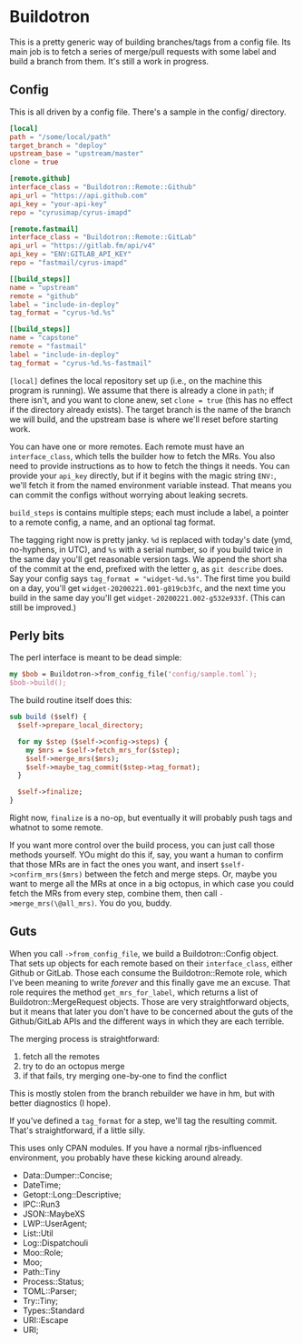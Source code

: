 # Buildotron

This is a pretty generic way of building branches/tags from a config file. Its
main job is to fetch a series of merge/pull requests with some label and build
a branch from them. It's still a work in progress.

## Config

This is all driven by a config file. There's a sample in the config/
directory.

```toml
[local]
path = "/some/local/path"
target_branch = "deploy"
upstream_base = "upstream/master"
clone = true

[remote.github]
interface_class = "Buildotron::Remote::Github"
api_url = "https://api.github.com"
api_key = "your-api-key"
repo = "cyrusimap/cyrus-imapd"

[remote.fastmail]
interface_class = "Buildotron::Remote::GitLab"
api_url = "https://gitlab.fm/api/v4"
api_key = "ENV:GITLAB_API_KEY"
repo = "fastmail/cyrus-imapd"

[[build_steps]]
name = "upstream"
remote = "github"
label = "include-in-deploy"
tag_format = "cyrus-%d.%s"

[[build_steps]]
name = "capstone"
remote = "fastmail"
label = "include-in-deploy"
tag_format = "cyrus-%d.%s-fastmail"
```

`[local]` defines the local repository set up (i.e., on the machine this
program is running). We assume that there is already a clone in `path`; if
there isn't, and you want to clone anew, set `clone = true` (this has no
effect if the directory already exists). The target branch is the name of the
branch we will build, and the upstream base is where we'll reset before
starting work.

You can have one or more remotes. Each remote must have an `interface_class`,
which tells the builder how to fetch the MRs. You also need to provide
instructions as to how to fetch the things it needs. You can provide your
`api_key` directly, but if it begins with the magic string `ENV:`, we'll fetch
it from the named environment variable instead. That means you can commit the
configs without worrying about leaking secrets.

`build_steps` is contains multiple steps; each must include a label, a pointer
to a remote config, a name, and an optional tag format.

The tagging right now is pretty janky. `%d` is replaced with today's date
(ymd, no-hyphens, in UTC), and `%s` with a serial number, so if you build
twice in the same day you'll get reasonable version tags. We append the short
sha of the commit at the end, prefixed with the letter `g`, as `git describe`
does. Say your config says `tag_format = "widget-%d.%s"`. The first time you
build on a day, you'll get `widget-20200221.001-g819cb3fc`, and the next time
you build in the same day you'll get `widget-20200221.002-g532e933f`.  (This
can still be improved.)

## Perly bits

The perl interface is meant to be dead simple:

```perl
my $bob = Buildotron->from_config_file('config/sample.toml`);
$bob->build();
```

The build routine itself does this:

```perl
sub build ($self) {
  $self->prepare_local_directory;

  for my $step ($self->config->steps) {
    my $mrs = $self->fetch_mrs_for($step);
    $self->merge_mrs($mrs);
    $self->maybe_tag_commit($step->tag_format);
  }

  $self->finalize;
}
```

Right now, `finalize` is a no-op, but eventually it will probably push tags
and whatnot to some remote.

If you want more control over the build process, you can just call those
methods yourself. YOu might do this if, say, you want a human to confirm that
those MRs are in fact the ones you want, and insert `$self->confirm_mrs($mrs)`
between the fetch and merge steps. Or, maybe you want to merge all the MRs at
once in a big octopus, in which case you could fetch the MRs from every
step, combine them, then call `->merge_mrs(\@all_mrs)`. You do you, buddy.

## Guts

When you call `->from_config_file`, we build a Buildotron::Config object.
That sets up objects for each remote based on their `interface_class`, either
Github or GitLab. Those each consume the Buildotron::Remote role, which I've
been meaning to write _forever_ and this finally gave me an excuse. That role
requires the method `get_mrs_for_label`, which returns a list of
Buildotron::MergeRequest objects. Those are very straightforward objects, but
it means that later you don't have to be concerned about the guts of the
Github/GitLab APIs and the different ways in which they are each terrible.

The merging process is straightforward:

1. fetch all the remotes
2. try to do an octopus merge
3. if that fails, try merging one-by-one to find the conflict

This is mostly stolen from the branch rebuilder we have in hm, but with better
diagnostics (I hope).

If you've defined a `tag_format` for a step, we'll tag the resulting commit.
That's straightforward, if a little silly.

This uses only CPAN modules. If you have a normal rjbs-influenced environment,
you probably have these kicking around already.

- Data::Dumper::Concise;
- DateTime;
- Getopt::Long::Descriptive;
- IPC::Run3
- JSON::MaybeXS
- LWP::UserAgent;
- List::Util
- Log::Dispatchouli
- Moo::Role;
- Moo;
- Path::Tiny
- Process::Status;
- TOML::Parser;
- Try::Tiny;
- Types::Standard
- URI::Escape
- URI;
